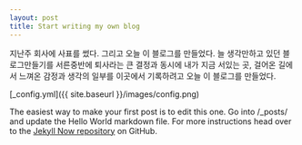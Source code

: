 ```yaml
---
layout: post
title: Start writing my own blog
---
```


지난주 회사에 사표를 썼다. 그리고 오늘 이 블로그를 만들었다.
늘 생각만하고 있던 블로그만들기를 서른중반에 퇴사라는 큰 결정과 동시에
내가 지금 서있는 곳, 걸어온 길에서 느껴온 감정과 생각의 일부를 이곳에서 기록하려고 
오늘 이 블로그를 만들었다.




[_config.yml]({{ site.baseurl }}/images/config.png)

The easiest way to make your first post is to edit this one. Go into /_posts/ and update the Hello World markdown file. For more instructions head over to the [Jekyll Now repository](https://github.com/barryclark/jekyll-now) on GitHub.
